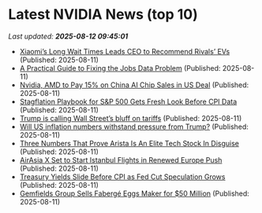 # Latest NVIDIA News (top 10)
_Last updated: **2025-08-12 09:45:01**_

- [Xiaomi’s Long Wait Times Leads CEO to Recommend Rivals’ EVs](https://biztoc.com/x/b2e4e184ee676cf0) (Published: 2025-08-11)
- [A Practical Guide to Fixing the Jobs Data Problem](https://biztoc.com/x/a29be6fd1e50666d) (Published: 2025-08-11)
- [Nvidia, AMD to Pay 15% on China AI Chip Sales in US Deal](https://biztoc.com/x/6583b408a2c325a0) (Published: 2025-08-11)
- [Stagflation Playbook for S&P 500 Gets Fresh Look Before CPI Data](https://biztoc.com/x/d4aa3d530bad927b) (Published: 2025-08-11)
- [Trump is calling Wall Street’s bluff on tariffs](https://biztoc.com/x/296cd41a790382a2) (Published: 2025-08-11)
- [Will US inflation numbers withstand pressure from Trump?](https://biztoc.com/x/f27ec1b12b9e4619) (Published: 2025-08-11)
- [Three Numbers That Prove Arista Is An Elite Tech Stock In Disguise](https://www.forbes.com/sites/greatspeculations/2025/08/11/three-numbers-that-prove-arista-is-an-elite-tech-stock-in-disguise/) (Published: 2025-08-11)
- [AirAsia X Set to Start Istanbul Flights in Renewed Europe Push](https://biztoc.com/x/50ebc725cd140f70) (Published: 2025-08-11)
- [Treasury Yields Slide Before CPI as Fed Cut Speculation Grows](https://biztoc.com/x/ec14ea2f5894d4ed) (Published: 2025-08-11)
- [Gemfields Group Sells Fabergé Eggs Maker for $50 Million](https://biztoc.com/x/aee50b70b899a83a) (Published: 2025-08-11)
